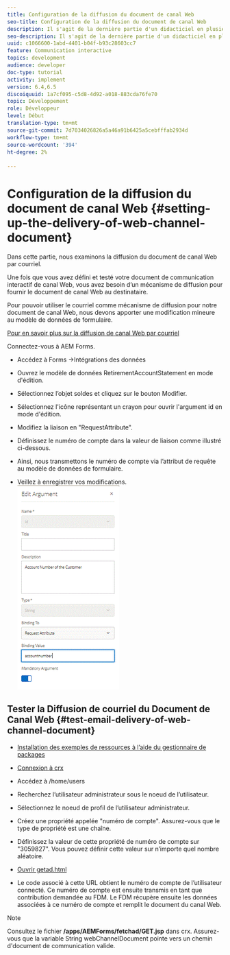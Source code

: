 ```yaml
---
title: Configuration de la diffusion du document de canal Web
seo-title: Configuration de la diffusion du document de canal Web
description: Il s'agit de la dernière partie d'un didacticiel en plusieurs étapes pour créer votre premier document de communications interactives. Dans cette partie, nous examinons la diffusion du document de canal Web par courriel.
seo-description: Il s'agit de la dernière partie d'un didacticiel en plusieurs étapes pour créer votre premier document de communications interactives. Dans cette partie, nous examinons la diffusion du document de canal Web par courriel.
uuid: c1066600-1abd-4401-b04f-b93c28603cc7
feature: Communication interactive
topics: development
audience: developer
doc-type: tutorial
activity: implement
version: 6.4,6.5
discoiquuid: 1a7cf095-c5d8-4d92-a018-883cda76fe70
topic: Développement
role: Développeur
level: Début
translation-type: tm+mt
source-git-commit: 7d7034026826a5a46a91b6425a5cebfffab2934d
workflow-type: tm+mt
source-wordcount: '394'
ht-degree: 2%

---
```



# Configuration de la diffusion du document de canal Web {#setting-up-the-delivery-of-web-channel-document}


Dans cette partie, nous examinons la diffusion du document de canal Web par courriel.

Une fois que vous avez défini et testé votre document de communication interactif de canal Web, vous avez besoin d’un mécanisme de diffusion pour fournir le document de canal Web au destinataire.

Pour pouvoir utiliser le courriel comme mécanisme de diffusion pour notre document de canal Web, nous devons apporter une modification mineure au modèle de données de formulaire.

[Pour en savoir plus sur la diffusion de canal Web par courriel](/help/forms/interactive-communications/delivery-of-web-channel-document-tutorial-use.md)

Connectez-vous à AEM Forms.

* Accédez à Forms ->Intégrations des données

* Ouvrez le modèle de données RetirementAccountStatement en mode d&#39;édition.

* Sélectionnez l’objet soldes et cliquez sur le bouton Modifier.

* Sélectionnez l&#39;icône représentant un crayon pour ouvrir l&#39;argument id en mode d&#39;édition.

* Modifiez la liaison en &quot;RequestAttribute&quot;.

* Définissez le numéro de compte dans la valeur de liaison comme illustré ci-dessous.

* Ainsi, nous transmettons le numéro de compte via l’attribut de requête au modèle de données de formulaire.

* Veillez à enregistrer vos modifications.
   ![fdm](assets/requestattribute.gif)

## Tester la Diffusion de courriel du Document de Canal Web {#test-email-delivery-of-web-channel-document}

* [Installation des exemples de ressources à l’aide du gestionnaire de packages](assets/webchanneldelivery.zip)
* [Connexion à crx](http://localhost:4502/crx/de/index.jsp#)

* Accédez à /home/users

* Recherchez l’utilisateur administrateur sous le noeud de l’utilisateur.

* Sélectionnez le noeud de profil de l’utilisateur administrateur.

* Créez une propriété appelée &quot;numéro de compte&quot;. Assurez-vous que le type de propriété est une chaîne.

* Définissez la valeur de cette propriété de numéro de compte sur &quot;3059827&quot;. Vous pouvez définir cette valeur sur n’importe quel nombre aléatoire.

* [Ouvrir getad.html](http://localhost:4502/content/getad.html)

* Le code associé à cette URL obtient le numéro de compte de l’utilisateur connecté. Ce numéro de compte est ensuite transmis en tant que contribution demandée au FDM. Le FDM récupère ensuite les données associées à ce numéro de compte et remplit le document du canal Web.

>[!NOTE]
>
>Consultez le fichier **/apps/AEMForms/fetchad/GET.jsp** dans crx. Assurez-vous que la variable String webChannelDocument pointe vers un chemin d&#39;document de communication valide.
